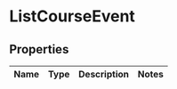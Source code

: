 # ListCourseEvent

## Properties
Name | Type | Description | Notes
------------ | ------------- | ------------- | -------------
